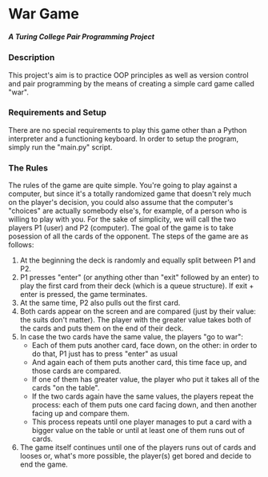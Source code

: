 # War Game
##### A Turing College Pair Programming Project

### Description
This project's aim is to practice OOP principles as well as version control and pair programming by the means of creating a simple card game called "war".

### Requirements and Setup
There are no special requirements to play this game other than a Python interpreter and a functioning keyboard.
In order to setup the program, simply run the "main.py" script.   

### The Rules
The rules of the game are quite simple. You're going to play against a computer, but since it's a totally randomized game that doesn't rely much on the player's decision, you could also assume that the computer's "choices" are  actually somebody else's, for example, of a person who is willing to play with you.
For the sake of simplicity, we will call the two players P1 (user) and P2 (computer).
The goal of the game is to take posession of all the cards of the opponent.
The steps of the game are as follows:
1. At the beginning the deck is randomly and equally split between P1 and P2.
2. P1 presses "enter" (or anything other than "exit" followed by an enter) to play the first card from their deck (which is a queue structure). If exit + enter is pressed, the game terminates.
3. At the same time, P2 also pulls out the first card.
4. Both cards appear on the screen and are compared (just by their value: the suits don't matter). The player with the greater value takes both of the cards and puts them on the end of their deck.
5. In case the two cards have the same value, the players "go to war":
    - Each of them puts another card, face down, on the other: in order to do that, P1 just has to press "enter" as usual
    - And again each of them puts another card, this time face up, and those cards are compared. 
    - If one of them has greater value, the player who put it takes all of the cards "on the table".
    - If the two cards again have the same values, the players repeat the process: each of them puts one card facing down, and then another facing up and compare them.
    - This process repeats until one player manages to put a card with a bigger value on the table or until at least one of them runs out of cards.
6. The game itself continues until one of the players runs out of cards and looses or, what's more possible, the player(s) get bored and decide to end the game.
